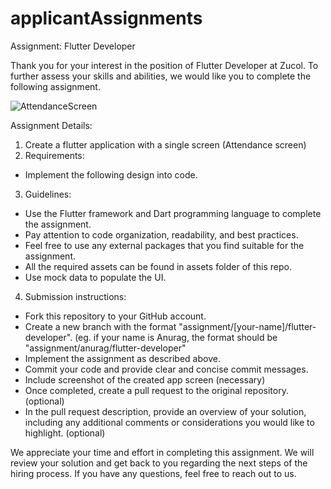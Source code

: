 # applicantAssignments

Assignment: Flutter Developer

Thank you for your interest in the position of Flutter Developer at Zucol. To further assess your skills and abilities, we would like you to complete the following assignment.

![AttendanceScreen](https://github.com/jangir-ritik/applicantAssignments/assets/115213651/d5f86077-4608-4773-9303-53ceb2b5d67c)

Assignment Details:

1. Create a flutter application with a single screen (Attendance screen)
2. Requirements: 
- Implement the following design into code.
3. Guidelines:
- Use the Flutter framework and Dart programming language to complete the assignment.
- Pay attention to code organization, readability, and best practices.
- Feel free to use any external packages that you find suitable for the assignment.
- All the required assets can be found in assets folder of this repo.
- Use mock data to populate the UI.
4. Submission instructions: 
- Fork this repository to your GitHub account.
- Create a new branch with the format "assignment/[your-name]/flutter-developer". (eg. if your name is Anurag, the format should be "assignment/anurag/flutter-developer"
- Implement the assignment as described above.
- Commit your code and provide clear and concise commit messages.
- Include screenshot of the created app screen (necessary)
- Once completed, create a pull request to the original repository. (optional)
- In the pull request description, provide an overview of your solution, including any additional comments or considerations you would like to highlight. (optional)

We appreciate your time and effort in completing this assignment. We will review your solution and get back to you regarding the next steps of the hiring process. If you have any questions, feel free to reach out to us.
